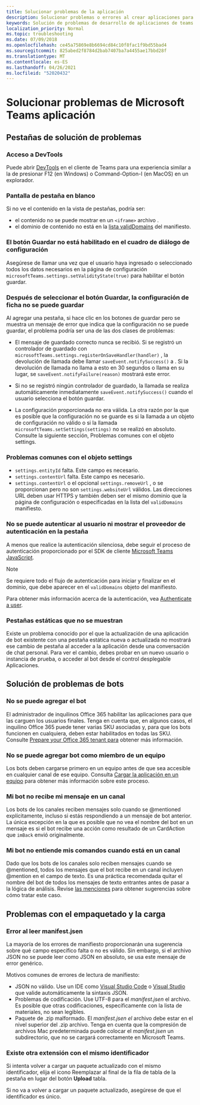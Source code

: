 ```yaml
---
title: Solucionar problemas de la aplicación
description: Solucionar problemas o errores al crear aplicaciones para Microsoft Teams
keywords: Solución de problemas de desarrollo de aplicaciones de teams
localization_priority: Normal
ms.topic: troubleshooting
ms.date: 07/09/2018
ms.openlocfilehash: ce45a75869e8b6694cd84c10f8fac1f9bd55bad4
ms.sourcegitcommit: 825abed2f8784d2bab7407ba7a4455ae17bbd28f
ms.translationtype: MT
ms.contentlocale: es-ES
ms.lasthandoff: 04/26/2021
ms.locfileid: "52020432"
---
```

# <a name="troubleshoot-your-microsoft-teams-app"></a>Solucionar problemas de Microsoft Teams aplicación

## <a name="troubleshooting-tabs"></a>Pestañas de solución de problemas

### <a name="accessing-the-devtools"></a>Acceso a DevTools

Puede abrir [DevTools](~/tabs/how-to/developer-tools.md) en el cliente de Teams para una experiencia similar a la de presionar F12 (en Windows) o Command-Option-I (en MacOS) en un explorador.

### <a name="blank-tab-screen"></a>Pantalla de pestaña en blanco

Si no ve el contenido en la vista de pestañas, podría ser:

* el contenido no se puede mostrar en un `<iframe>` archivo .
* el dominio de contenido no está en la [lista validDomains](~/resources/schema/manifest-schema.md#validdomains) del manifiesto.

### <a name="the-save-button-isnt-enabled-on-the-settings-dialog"></a>El botón Guardar no está habilitado en el cuadro de diálogo de configuración

Asegúrese de llamar una vez que el usuario haya ingresado o seleccionado todos los datos necesarios en la página de configuración `microsoftTeams.settings.setValidityState(true)` para habilitar el botón guardar.

### <a name="after-selecting-the-save-button-the-tab-settings-cannot-be-saved"></a>Después de seleccionar el botón Guardar, la configuración de ficha no se puede guardar

Al agregar una pestaña, si hace clic en los botones de guardar pero se muestra un mensaje de error que indica que la configuración no se puede guardar, el problema podría ser una de las dos clases de problemas:

* El mensaje de guardado correcto nunca se recibió. Si se registró un controlador de guardado con `microsoftTeams.settings.registerOnSaveHandler(handler)` , la devolución de llamada debe llamar `saveEvent.notifySuccess()` a . Si la devolución de llamada no llama a esto en 30 segundos o llama en su lugar, se `saveEvent.notifyFailure(reason)` mostrará este error.

* Si no se registró ningún controlador de guardado, la llamada se realiza automáticamente inmediatamente `saveEvent.notifySuccess()` cuando el usuario selecciona el botón guardar.

* La configuración proporcionada no era válida. La otra razón por la que es posible que la configuración no se guarde es si la llamada a un objeto de configuración no válido o si la llamada `microsoftTeams.setSettings(settings)` no se realizó en absoluto. Consulte la siguiente sección, Problemas comunes con el objeto settings.

### <a name="common-problems-with-the-settings-object"></a>Problemas comunes con el objeto settings

* `settings.entityId` falta. Este campo es necesario.
* `settings.contentUrl` falta. Este campo es necesario.
* `settings.contentUrl` o el opcional `settings.removeUrl` , o se proporcionan pero no son `settings.websiteUrl` válidos. Las direcciones URL deben usar HTTPS y también deben ser el mismo dominio que la página de configuración o especificadas en la lista del `validDomains` manifiesto.

### <a name="cant-authenticate-the-user-or-display-your-auth-provider-in-your-tab"></a>No se puede autenticar al usuario ni mostrar el proveedor de autenticación en la pestaña

A menos que realice la autenticación silenciosa, debe seguir el proceso de autenticación proporcionado por el SDK de cliente [Microsoft Teams JavaScript](/javascript/api/overview/msteams-client.md).

> [!NOTE]
>Se requiere todo el flujo de autenticación para iniciar y finalizar en el dominio, que debe aparecer en el `validDomains` objeto del manifiesto.

Para obtener más información acerca de la autenticación, vea [Authenticate a user](~/concepts/authentication/authentication.md).

### <a name="static-tabs-not-showing-up"></a>Pestañas estáticas que no se muestran

Existe un problema conocido por el que la actualización de una aplicación de bot existente con una pestaña estática nueva o actualizada no mostrará ese cambio de pestaña al acceder a la aplicación desde una conversación de chat personal.  Para ver el cambio, debes probar en un nuevo usuario o instancia de prueba, o acceder al bot desde el control desplegable Aplicaciones.

## <a name="troubleshooting-bots"></a>Solución de problemas de bots

### <a name="cant-add-my-bot"></a>No se puede agregar el bot

El administrador de inquilinos Office 365 habilitar las aplicaciones para que las carguen los usuarios finales. Tenga en cuenta que, en algunos casos, el inquilino Office 365 puede tener varias SKU asociadas y, para que los bots funcionen en cualquiera, deben estar habilitados en todas las SKU. Consulte [Prepare your Office 365 tenant para](~/concepts/build-and-test/prepare-your-o365-tenant.md) obtener más información.

### <a name="cant-add-bot-as-a-member-of-a-team"></a>No se puede agregar bot como miembro de un equipo

Los bots deben cargarse primero en un equipo antes de que sea accesible en cualquier canal de ese equipo. Consulta [Cargar la aplicación en un equipo](~/concepts/deploy-and-publish/apps-upload.md) para obtener más información sobre este proceso.

### <a name="my-bot-doesnt-get-my-message-in-a-channel"></a>Mi bot no recibe mi mensaje en un canal

Los bots de los canales reciben mensajes solo cuando se @mentioned explícitamente, incluso si estás respondiendo a un mensaje de bot anterior. La única excepción en la que es posible que no vea el nombre del bot en un mensaje es si el bot recibe una acción como resultado de un CardAction que `imBack` envió originalmente.

### <a name="my-bot-doesnt-understand-my-commands-when-in-a-channel"></a>Mi bot no entiende mis comandos cuando está en un canal

Dado que los bots de los canales solo reciben mensajes cuando se @mentioned, todos los mensajes que el bot recibe en un canal incluyen @mention en el campo de texto. Es una práctica recomendada quitar el nombre del bot de todos los mensajes de texto entrantes antes de pasar a la lógica de análisis. Revise [las menciones](../bots/how-to/conversations/channel-and-group-conversations.md#work-with-mentions) para obtener sugerencias sobre cómo tratar este caso.

## <a name="issues-with-packaging-and-uploading"></a>Problemas con el empaquetado y la carga

### <a name="error-while-reading-manifestjson"></a>Error al leer manifest.jsen

La mayoría de los errores de manifiesto proporcionarán una sugerencia sobre qué campo específico falta o no es válido. Sin embargo, si el archivo JSON no se puede leer como JSON en absoluto, se usa este mensaje de error genérico.

Motivos comunes de errores de lectura de manifiesto:

* JSON no válido. Use un IDE como [Visual Studio Code](https://code.visualstudio.com) o [Visual Studio](https://www.visualstudio.com/vs/) que valide automáticamente la sintaxis JSON.
* Problemas de codificación. Use UTF-8 para el *manifest.jsen* el archivo. Es posible que otras codificaciones, específicamente con la lista de materiales, no sean legibles.
* Paquete de .zip malformado. El *manifest.jsen el* archivo debe estar en el nivel superior del .zip archivo. Tenga en cuenta que la compresión de archivos Mac predeterminada puede colocar el *manifest.jsen* un subdirectorio, que no se cargará correctamente en Microsoft Teams.

### <a name="another-extension-with-same-id-exists"></a>Existe otra extensión con el mismo identificador

Si intenta volver a cargar un paquete actualizado con el  mismo identificador, elija el icono Reemplazar al final de la fila de tabla de la pestaña en lugar del botón **Upload** tabla.

Si no va a volver a cargar un paquete actualizado, asegúrese de que el identificador es único.
